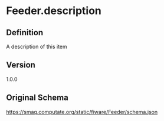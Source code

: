 # Feeder.description

## Definition
A description of this item

## Version
1.0.0

## Original Schema
https://smaq.computate.org/static/fiware/Feeder/schema.json
